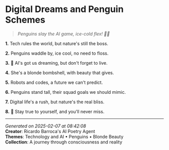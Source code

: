 # Digital Dreams and Penguin Schemes

> *Penguins slay the AI game, ice-cold flex! 🐧🔥*

**1.** Tech rules the world, but nature's still the boss.


**2.** Penguins waddle by, ice cool, no need to floss.


**3.** 🐧 AI's got us dreaming, but don't forget to live.


**4.** She's a blonde bombshell, with beauty that gives.


**5.** Robots and codes, a future we can't predict.


**6.** Penguins stand tall, their squad goals we should mimic.


**7.** Digital life's a rush, but nature's the real bliss.


**8.** 🐧 Stay true to yourself, and you'll never miss.



---

*Generated on 2025-02-07 at 08:42:08*  
**Creator**: Ricardo Barroca's AI Poetry Agent  
**Themes**: Technology and AI • Penguins • Blonde Beauty  
**Collection**: A journey through consciousness and reality